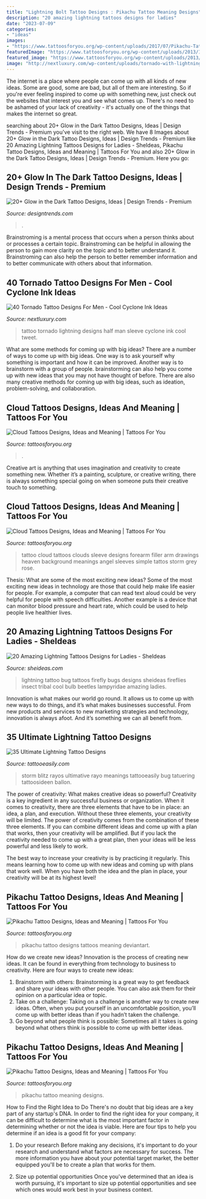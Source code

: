 ```yaml
---
title: "Lightning Bolt Tattoo Designs : Pikachu Tattoo Meaning Designs"
description: "20 amazing lightning tattoos designs for ladies"
date: "2023-07-09"
categories:
- "ideas"
images:
- "https://www.tattoosforyou.org/wp-content/uploads/2017/07/Pikachu-Tattoo-Pictures.jpg"
featuredImage: "https://www.tattoosforyou.org/wp-content/uploads/2013/11/Cloud-Tattoo-Ideas.jpg"
featured_image: "https://www.tattoosforyou.org/wp-content/uploads/2013/11/Cloud-Tattoo-Ideas.jpg"
image: "http://nextluxury.com/wp-content/uploads/tornado-with-lightning-tattoo-on-man-half-sleeve-design.jpg"
---
```



The internet is a place where people can come up with all kinds of new ideas. Some are good, some are bad, but all of them are interesting. So if you're ever feeling inspired to come up with something new, just check out the websites that interest you and see what comes up. There's no need to be ashamed of your lack of creativity - it's actually one of the things that makes the internet so great.

	

		
searching about 20+ Glow in the Dark Tattoo Designs, Ideas | Design Trends - Premium you've visit to the right web. We have 8 Images about 20+ Glow in the Dark Tattoo Designs, Ideas | Design Trends - Premium like 20 Amazing Lightning Tattoos Designs for Ladies - SheIdeas, Pikachu Tattoo Designs, Ideas and Meaning | Tattoos For You and also 20+ Glow in the Dark Tattoo Designs, Ideas | Design Trends - Premium. Here you go:
		
    
## 20+ Glow In The Dark Tattoo Designs, Ideas | Design Trends - Premium

<img loading=lazy src="https://images.designtrends.com/wp-content/uploads/2016/06/18041327/Floral-BLack-Light-Sleeve-Tattoo.jpg" onerror="this.onerror=null;this.src='https://tse4.mm.bing.net/th?id=OIP.mxIkoeOsBOB7GznM_bULNAHaJQ&amp;pid=15.1';" alt="20+ Glow in the Dark Tattoo Designs, Ideas | Design Trends - Premium">

_Source: designtrends.com_

>. 

	

Brainstroming is a mental process that occurs when a person thinks about or processes a certain topic. Brainstroming can be helpful in allowing the person to gain more clarity on the topic and to better understand it. Brainstroming can also help the person to better remember information and to better communicate with others about that information.

    
## 40 Tornado Tattoo Designs For Men - Cool Cyclone Ink Ideas

<img loading=lazy src="http://nextluxury.com/wp-content/uploads/tornado-with-lightning-tattoo-on-man-half-sleeve-design.jpg" onerror="this.onerror=null;this.src='https://tse1.mm.bing.net/th?id=OIP.WyH1L1Id-xkgiOUizLyZWAHaG9&amp;pid=15.1';" alt="40 Tornado Tattoo Designs For Men - Cool Cyclone Ink Ideas">

_Source: nextluxury.com_

>tattoo tornado lightning designs half man sleeve cyclone ink cool tweet. 

	

What are some methods for coming up with big ideas?
There are a number of ways to come up with big ideas. One way is to ask yourself why something is important and how it can be improved. Another way is to brainstorm with a group of people. brainstorming can also help you come up with new ideas that you may not have thought of before. There are also many creative methods for coming up with big ideas, such as ideation, problem-solving, and collaboration.

    
## Cloud Tattoos Designs, Ideas And Meaning | Tattoos For You

<img loading=lazy src="https://www.tattoosforyou.org/wp-content/uploads/2013/11/Cloud-Tattoo-Ideas.jpg" onerror="this.onerror=null;this.src='https://tse2.mm.bing.net/th?id=OIP.ZbyyYKMOR8U_rt1NSE6eLwHaJ4&amp;pid=15.1';" alt="Cloud Tattoos Designs, Ideas and Meaning | Tattoos For You">

_Source: tattoosforyou.org_

>. 

	

Creative art is anything that uses imagination and creativity to create something new. Whether it’s a painting, sculpture, or creative writing, there is always something special going on when someone puts their creative touch to something.

    
## Cloud Tattoos Designs, Ideas And Meaning | Tattoos For You

<img loading=lazy src="http://www.tattoosforyou.org/wp-content/uploads/2013/10/Cloud-Tattoos.jpg" onerror="this.onerror=null;this.src='https://tse3.mm.bing.net/th?id=OIP.KHsRUWGyFWuVf55nnBJxIQHaLH&amp;pid=15.1';" alt="Cloud Tattoos Designs, Ideas and Meaning | Tattoos For You">

_Source: tattoosforyou.org_

>tattoo cloud tattoos clouds sleeve designs forearm filler arm drawings heaven background meanings angel sleeves simple tattos storm grey rose. 

	

Thesis: What are some of the most exciting new ideas?
Some of the most exciting new ideas in technology are those that could help make life easier for people. For example, a computer that can read text aloud could be very helpful for people with speech difficulties. Another example is a device that can monitor blood pressure and heart rate, which could be used to help people live healthier lives.

    
## 20 Amazing Lightning Tattoos Designs For Ladies - SheIdeas

<img loading=lazy src="http://www.sheideas.com/wp-content/uploads/2017/03/Cool-Tribal-Lightning-Bug-Tattoo-Style-2017.jpg" onerror="this.onerror=null;this.src='https://tse3.mm.bing.net/th?id=OIP.iMRyogmG6aOW98Vnz_rz8QHaJ3&amp;pid=15.1';" alt="20 Amazing Lightning Tattoos Designs for Ladies - SheIdeas">

_Source: sheideas.com_

>lightning tattoo bug tattoos firefly bugs designs sheideas fireflies insect tribal cool bulb beetles lampyridae amazing ladies. 

	

Innovation is what makes our world go round. It allows us to come up with new ways to do things, and it’s what makes businesses successful. From new products and services to new marketing strategies and technology, innovation is always afoot. And it’s something we can all benefit from.

    
## 35 Ultimate Lightning Tattoo Designs

<img loading=lazy src="http://www.tattooeasily.com/wp-content/uploads/2013/06/313.jpg" onerror="this.onerror=null;this.src='https://tse3.mm.bing.net/th?id=OIP.KGPbBcgwJqvsHBy_HObCBwHaI_&amp;pid=15.1';" alt="35 Ultimate Lightning Tattoo Designs">

_Source: tattooeasily.com_

>storm blitz rayos ultimative rayo meanings tattooeasily bug tatuering tattoosideen ballon. 

	

The power of creativity: What makes creative ideas so powerful?
Creativity is a key ingredient in any successful business or organization. When it comes to creativity, there are three elements that have to be in place: an idea, a plan, and execution. Without these three elements, your creativity will be limited. 
The power of creativity comes from the combination of these three elements. If you can combine different ideas and come up with a plan that works, then your creativity will be amplified. But if you lack the creativity needed to come up with a great plan, then your ideas will be less powerful and less likely to work. 

The best way to increase your creativity is by practicing it regularly. This means learning how to come up with new ideas and coming up with plans that work well. When you have both the idea and the plan in place, your creativity will be at its highest level!

    
## Pikachu Tattoo Designs, Ideas And Meaning | Tattoos For You

<img loading=lazy src="http://www.tattoosforyou.org/wp-content/uploads/2017/07/Pikachu-Tattoo.jpg" onerror="this.onerror=null;this.src='https://tse3.mm.bing.net/th?id=OIP.IURtQVZE7PC3WMYxmjTVAgHaNK&amp;pid=15.1';" alt="Pikachu Tattoo Designs, Ideas and Meaning | Tattoos For You">

_Source: tattoosforyou.org_

>pikachu tattoo designs tattoos meaning deviantart. 

	

How do we create new ideas?
Innovation is the process of creating new ideas. It can be found in everything from technology to business to creativity. Here are four ways to create new ideas:

1. Brainstorm with others: Brainstorming is a great way to get feedback and share your ideas with other people. You can also ask them for their opinion on a particular idea or topic.
2. Take on a challenge: Taking on a challenge is another way to create new ideas. Often, when you put yourself in an uncomfortable position, you’ll come up with better ideas than if you hadn’t taken the challenge.
3. Go beyond what people think is possible: Sometimes all it takes is going beyond what others think is possible to come up with better ideas.

    
## Pikachu Tattoo Designs, Ideas And Meaning | Tattoos For You

<img loading=lazy src="https://www.tattoosforyou.org/wp-content/uploads/2017/07/Pikachu-Tattoo-Pictures.jpg" onerror="this.onerror=null;this.src='https://tse3.mm.bing.net/th?id=OIP._Za8WdzT0yx-uoTLeTTotAHaHa&amp;pid=15.1';" alt="Pikachu Tattoo Designs, Ideas and Meaning | Tattoos For You">

_Source: tattoosforyou.org_

>pikachu tattoo meaning designs. 

	

How to Find the Right Idea to Do
There's no doubt that big ideas are a key part of any startup's DNA. In order to find the right idea for your company, it can be difficult to determine what is the most important factor in determining whether or not the idea is viable. Here are four tips to help you determine if an idea is a good fit for your company:
1. Do your research
 Before making any decisions, it's important to do your research and understand what factors are necessary for success. The more information you have about your potential target market, the better equipped you'll be to create a plan that works for them.

2. Size up potential opportunities
Once you've determined that an idea is worth pursuing, it's important to size up potential opportunities and see which ones would work best in your business context.

